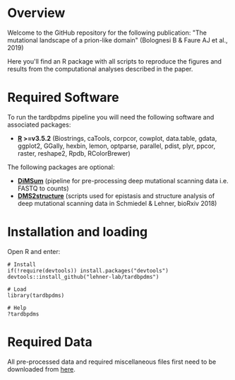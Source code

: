 # Overview

Welcome to the GitHub repository for the following publication: "The mutational landscape of a prion-like domain" (Bolognesi B & Faure AJ et al., 2019)

Here you'll find an R package with all scripts to reproduce the figures and results from the computational analyses described in the paper.

# Required Software

To run the tardbpdms pipeline you will need the following software and associated packages:

* **[R](https://www.r-project.org/) >=v3.5.2** (Biostrings, caTools, corpcor, cowplot, data.table, gdata, ggplot2, GGally, hexbin, lemon, optparse, parallel, pdist, plyr, ppcor, raster, reshape2, Rpdb, RColorBrewer)

The following packages are optional:

* **[DiMSum](https://github.com/lehner-lab/DiMSum)** (pipeline for pre-processing deep mutational scanning data i.e. FASTQ to counts)
* **[DMS2structure](https://github.com/lehner-lab/DMS2structure)** (scripts used for epistasis and structure analysis of deep mutational scanning data in Schmiedel & Lehner, bioRxiv 2018)

# Installation and loading

Open R and enter:

```
# Install
if(!require(devtools)) install.packages("devtools")
devtools::install_github("lehner-lab/tardbpdms")

# Load
library(tardbpdms)

# Help
?tardbpdms
```

# Required Data

All pre-processed data and required miscellaneous files first need to be downloaded from [here](https://www.dropbox.com/s/nbuvtfler395rcd/tardbpdms_misc.zip?dl=0).


